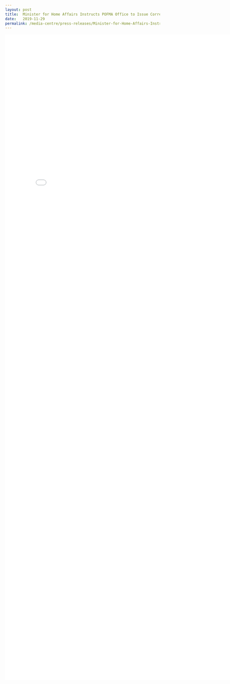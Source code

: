 ```yaml
---
layout: post
title:  Minister for Home Affairs Instructs POFMA Office to Issue Correction Direction
date:   2019-11-29
permalink: /media-centre/press-releases/Minister-for-Home-Affairs-Instructs-POFMA-Office-to-Issue-Correction-Direction
---
```


<embed src="/documents/media-releases/2019/Nov/POFMA%20Office%20Media%20Statement%2028%20Nov%202019.pdf" width="800px" height="2100px" />